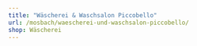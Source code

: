 ```yaml
---
title: "Wäscherei & Waschsalon Piccobello"
url: /mosbach/waescherei-und-waschsalon-piccobello/
shop: Wäscherei
---
```

